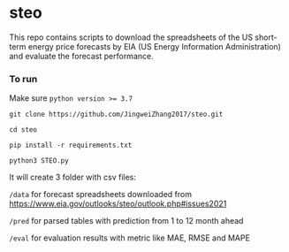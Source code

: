 # steo

This repo contains scripts to download the spreadsheets of the US short-term energy price forecasts by EIA (US Energy Information Administration) and evaluate the forecast performance. 

### To run 

Make sure `python version >= 3.7`

```
git clone https://github.com/JingweiZhang2017/steo.git

cd steo

pip install -r requirements.txt

python3 STEO.py
```

It will create 3 folder with csv files:

`/data` for forecast spreadsheets downloaded from https://www.eia.gov/outlooks/steo/outlook.php#issues2021

`/pred` for parsed tables with prediction from 1 to 12 month ahead

`/eval` for evaluation results with metric like MAE, RMSE and MAPE



